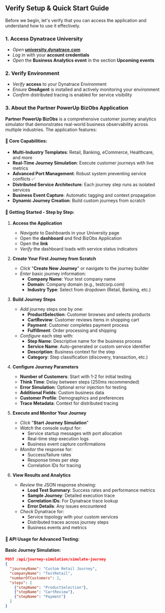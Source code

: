 ## Verify Setup & Quick Start Guide

Before we begin, let's verify that you can access the application and understand how to use it effectively.

### 1. **Access Dynatrace University**
- *Open* [**university.dynatrace.com**](https://university.dynatrace.com)
- *Log in* with your **account credentials**
- *Open* the **Business Analytics event** in the section **Upcoming events**

### 2. **Verify Environment**
- *Verify* **access** to your Dynatrace Environment
- *Ensure* **OneAgent** is installed and actively monitoring your environment
- *Confirm* distributed tracing is enabled for service visibility

### 3. **About the Partner PowerUp BizObs Application**

**Partner PowerUp BizObs** is a comprehensive customer journey analytics simulator that demonstrates real-world business observability across multiple industries. The application features:

#### **🎯 Core Capabilities:**
- **Multi-Industry Templates**: Retail, Banking, eCommerce, Healthcare, and more
- **Real-Time Journey Simulation**: Execute customer journeys with live metrics
- **Advanced Port Management**: Robust system preventing service conflicts ✅
- **Distributed Service Architecture**: Each journey step runs as isolated services
- **Business Event Capture**: Automatic tagging and context propagation
- **Dynamic Journey Creation**: Build custom journeys from scratch

#### **🚀 Getting Started - Step by Step:**

1. **Access the Application**
   - *Navigate* to Dashboards in your University page
   - Open the **dashboard** and find BizObs Application
   - Open the **link**
   - *Verify* the dashboard loads with service status indicators

2. **Create Your First Journey from Scratch**
   - *Click* "**Create New Journey**" or navigate to the journey builder
   - *Enter* basic journey information:
     - **Company Name**: Your test company name
     - **Domain**: Company domain (e.g., testcorp.com)
     - **Industry Type**: Select from dropdown (Retail, Banking, etc.)

3. **Build Journey Steps**
   - *Add* journey steps one by one:
     - **ProductSelection**: Customer browses and selects products
     - **CartReview**: Customer reviews items in shopping cart
     - **Payment**: Customer completes payment process
     - **Fulfillment**: Order processing and shipping
   - *Configure* each step with:
     - **Step Name**: Descriptive name for the business process
     - **Service Name**: Auto-generated or custom service identifier
     - **Description**: Business context for the step
     - **Category**: Step classification (discovery, transaction, etc.)

4. **Configure Journey Parameters**
   - **Number of Customers**: Start with 1-2 for initial testing
   - **Think Time**: Delay between steps (250ms recommended)
   - **Error Simulation**: Optional error injection for testing
   - **Additional Fields**: Custom business data
   - **Customer Profile**: Demographics and preferences
   - **Trace Metadata**: Context for distributed tracing

5. **Execute and Monitor Your Journey**
   - *Click* "**Start Journey Simulation**"
   - *Watch* the console output for:
     - Service startup messages with port allocation
     - Real-time step execution logs
     - Business event capture confirmations
   - *Monitor* the response for:
     - Success/failure rates
     - Response times per step
     - Correlation IDs for tracing

6. **View Results and Analytics**
   - *Review* the JSON response showing:
     - **Load Test Summary**: Success rates and performance metrics
     - **Sample Journey**: Detailed execution trace
     - **Correlation IDs**: For Dynatrace trace lookup
     - **Error Details**: Any issues encountered
   - *Check* Dynatrace for:
     - Service topology with your custom services
     - Distributed traces across journey steps
     - Business events and metrics

#### **🔧 API Usage for Advanced Testing:**

**Basic Journey Simulation:**
```json
POST /api/journey-simulation/simulate-journey
{
  "journeyName": "Custom Retail Journey",
  "companyName": "TestRetail",
  "numberOfCustomers": 2,
  "steps": [
    {"stepName": "ProductSelection"},
    {"stepName": "CartReview"},
    {"stepName": "Payment"}
  ]
}
